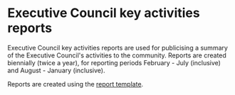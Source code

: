 # Executive Council key activities reports

Executive Council key activities reports are used for publicising a summary of the Executive Council's activities to the community. Reports are created biennially (twice a year), for reporting periods February - July (inclusive) and August - January (inclusive). 

Reports are created using the [report template](./ec-key-activities-report-template.md).

